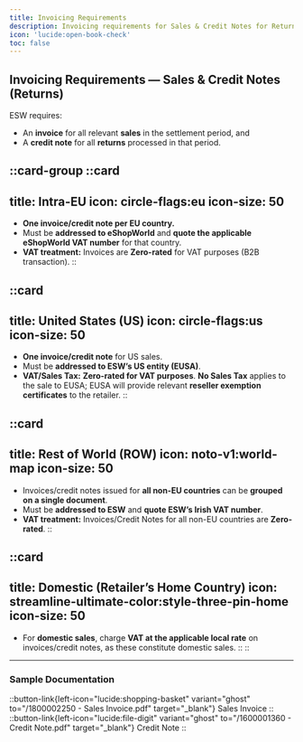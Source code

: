 ```yaml
---
title: Invoicing Requirements
description: Invoicing requirements for Sales & Credit Notes for Returns
icon: 'lucide:open-book-check'
toc: false
---
```


## Invoicing Requirements — Sales & Credit Notes (Returns)

ESW requires:
- An **invoice** for all relevant **sales** in the settlement period, and  
- A **credit note** for all **returns** processed in that period.

::card-group
  ::card
  ---
  title: Intra-EU
  icon: circle-flags:eu
  icon-size: 50
  ---
  - **One invoice/credit note per EU country.**
  - Must be **addressed to eShopWorld** and **quote the applicable eShopWorld VAT number** for that country.
  - **VAT treatment:** Invoices are **Zero-rated** for VAT purposes (B2B transaction).
  ::

  ::card
  ---
  title: United States (US)
  icon: circle-flags:us
  icon-size: 50
  ---
  - **One invoice/credit note** for US sales.
  - Must be **addressed to ESW’s US entity (EUSA)**.
  - **VAT/Sales Tax:** **Zero-rated for VAT purposes**. **No Sales Tax** applies to the sale to EUSA; EUSA will provide relevant **reseller exemption certificates** to the retailer.
  ::

  ::card
  ---
  title: Rest of World (ROW)
  icon: noto-v1:world-map
  icon-size: 50
  ---
  - Invoices/credit notes issued for **all non-EU countries** can be **grouped on a single document**.
  - Must be **addressed to ESW** and **quote ESW’s Irish VAT number**.
  - **VAT treatment:** Invoices/Credit Notes for all non-EU countries are **Zero-rated**.
  ::

  ::card
  ---
  title: Domestic (Retailer’s Home Country)
  icon: streamline-ultimate-color:style-three-pin-home
  icon-size: 50
  ---
  - For **domestic sales**, charge **VAT at the applicable local rate** on invoices/credit notes, as these constitute domestic sales.
  ::
:: 

---

### Sample Documentation

::button-link{left-icon="lucide:shopping-basket" variant="ghost" to="/1800002250 - Sales Invoice.pdf" target="_blank"}
  Sales Invoice
::
::button-link{left-icon="lucide:file-digit" variant="ghost" to="/1600001360 - Credit Note.pdf" target="_blank"}
  Credit Note
::

